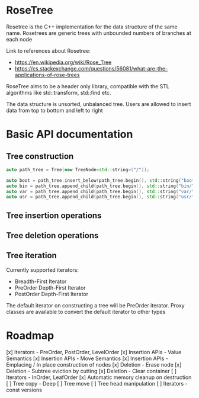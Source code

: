 # RoseTree
Rosetree is the C++ implementation for the data structure of the same name. Rosetrees are generic trees with unbounded numbers of branches at each node

Link to references about Rosetree:
* https://en.wikipedia.org/wiki/Rose_Tree
* https://cs.stackexchange.com/questions/56081/what-are-the-applications-of-rose-trees

RoseTree aims to be a header only library, compatible with the STL algorithms
like std::transform, std::find etc.

The data structure is unsorted, unbalanced tree. Users are
allowed to insert data from top to bottom and left to right

# Basic API documentation
## Tree construction

```c++
auto path_tree = Tree(new TreeNode<std::string>("/"));

auto boot = path_tree.insert_below(path_tree.begin(), std::string("boot/"));
auto bin = path_tree.append_child(path_tree.begin(), std::string("bin/"));
auto var = path_tree.append_child(path_tree.begin(), std::string("var/"));
auto usr = path_tree.append_child(path_tree.begin(), std::string("usr/"));
```

## Tree insertion operations

## Tree deletion operations

## Tree iteration
Currently supported iterators:
* Breadth-First Iterator
* PreOrder Depth-First Iterator
* PostOrder Depth-First Iterator

The default iterator on constructing a tree will be PreOrder iterator. Proxy
classes are available to convert the default iterator to other types

# Roadmap
[x] Iterators - PreOrder, PostOrder, LevelOrder
[x] Insertion APIs - Value Semantics
[x] Insertion APIs - Move Semantics
[x] Insertion APIs - Emplacing / In place construction of nodes
[x] Deletion - Erase node
[x] Deletion - Subtree eviction by cutting
[x] Deletion - Clear container
[ ] Iterators - InOrder, LeafOrder
[x] Automatic memory cleanup on destruction
[ ] Tree copy - Deep
[ ] Tree move
[ ] Tree head manipulation
[ ] Iterators - const versions


